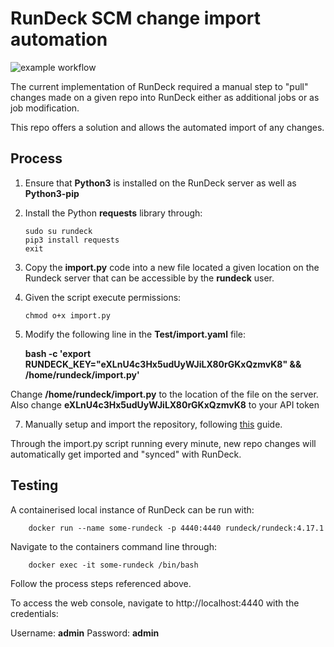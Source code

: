 # RunDeck SCM change import automation

![example workflow](https://github.com/RamSailopal/RunDeck/actions/workflows/lint.yml/badge.svg)

The current implementation of RunDeck required a manual step to "pull" changes made on a given repo into RunDeck either as additional jobs or as job modification.

This repo offers a solution and allows the automated import of any changes.

## Process

1)  Ensure that **Python3** is installed on the RunDeck server as well as **Python3-pip**
2)  Install the Python **requests** library through:

        sudo su rundeck
        pip3 install requests
        exit

4) Copy the **import.py** code into a new file located a given location on the Rundeck server that can be accessible by the **rundeck** user.

5)  Given the script execute permissions:

        chmod o+x import.py

6) Modify the following line in the **Test/import.yaml** file:

   
   **bash -c 'export RUNDECK_KEY="eXLnU4c3Hx5udUyWJiLX80rGKxQzmvK8" && /home/rundeck/import.py'**

Change **/home/rundeck/import.py** to the location of the file on the server. Also change **eXLnU4c3Hx5udUyWJiLX80rGKxQzmvK8** to your API token

7) Manually setup and import the repository, following [this](https://docs.rundeck.com/docs/learning/howto/how2scm.html#exporting-jobs-continued) guide.

Through the import.py script running every minute, new repo changes will automatically get imported and "synced" with RunDeck.

## Testing

A containerised local instance of RunDeck can be run with:

        docker run --name some-rundeck -p 4440:4440 rundeck/rundeck:4.17.1

Navigate to the containers command line through:

        docker exec -it some-rundeck /bin/bash

Follow the process steps referenced above.

To access the web console, navigate to http://localhost:4440 with the credentials:

Username: **admin**
Password: **admin**